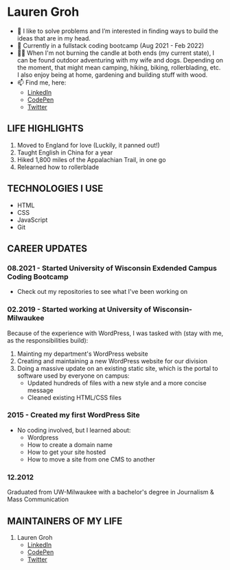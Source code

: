# Lauren Groh


- 👀  I like to solve problems and I’m interested in finding ways to build the ideas that are in my head.
- 🌱  Currently in a fullstack coding bootcamp (Aug 2021 - Feb 2022)
- &#x1f635;&#x200d;&#x1f4ab;  When I'm not burning the candle at both ends (my current state), I can be found outdoor adventuring with my wife and dogs. Depending on the moment, that might mean camping, hiking, biking, rollerblading, etc. I also enjoy being at home, gardening and building stuff with wood.
- 📫  Find me, here:
   * [LinkedIn](https://www.linkedin.com/in/legroh/ "LinkedIn Profile")
   * [CodePen](https://codepen.io/GrohTech "CodePen Profile")
   * [Twitter](https://twitter.com/GrohTech "Twitter Profile") 

## LIFE HIGHLIGHTS
1. Moved to England for love (Luckily, it panned out!)
2. Taught English in China for a year
3. Hiked 1,800 miles of the Appalachian Trail, in one go
4. Relearned how to rollerblade

## TECHNOLOGIES I USE
* HTML
* CSS
* JavaScript
* Git

## CAREER UPDATES
### 08.2021 - Started University of Wisconsin Exdended Campus Coding Bootcamp
* Check out my repositories to see what I've been working on

### 02.2019 - Started working at University of Wisconsin-Milwaukee

Because of the experience with WordPress, I was tasked with (stay with me, as the responsibilities build):
  1. Mainting my department's WordPress website
  2. Creating and maintaining a new WordPress website for our division
  3. Doing a massive update on an existing static site, which is the portal to software used by everyone on campus:
     * Updated hundreds of files with a new style and a more concise message
     * Cleaned existing HTML/CSS files

### 2015 - Created my first WordPress Site
* No coding involved, but I learned about:
  * Wordpress
  * How to create a domain name
  * How to get your site hosted
  * How to move a site from one CMS to another

### 12.2012   
Graduated from UW-Milwaukee with a bachelor's degree in Journalism & Mass Communication

## MAINTAINERS OF MY LIFE
1. Lauren Groh
    * [LinkedIn](https://www.linkedin.com/in/legroh/ "LinkedIn Profile")
    * [CodePen](https://codepen.io/GrohTech "CodePen Profile")
    * [Twitter](https://twitter.com/GrohTech "Twitter Profile") 
